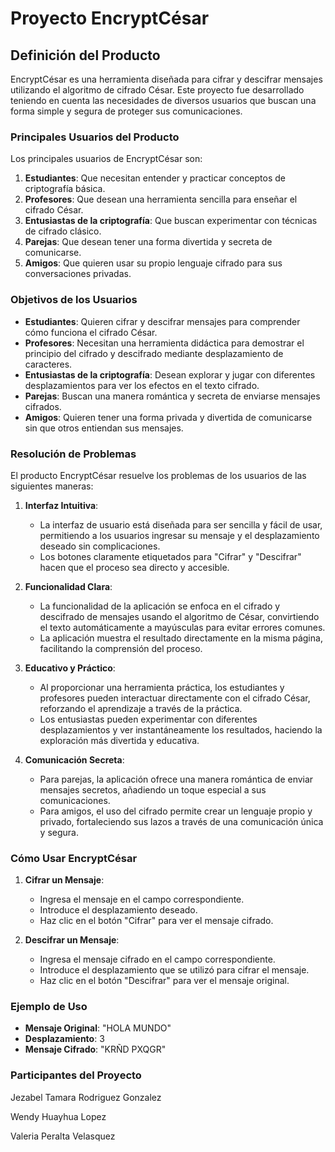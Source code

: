 # Proyecto EncryptCésar

## Definición del Producto

EncryptCésar es una herramienta diseñada para cifrar y descifrar mensajes utilizando el algoritmo de cifrado César. Este proyecto fue desarrollado teniendo en cuenta las necesidades de diversos usuarios que buscan una forma simple y segura de proteger sus comunicaciones.

### Principales Usuarios del Producto

Los principales usuarios de EncryptCésar son:

1. **Estudiantes**: Que necesitan entender y practicar conceptos de criptografía básica.
2. **Profesores**: Que desean una herramienta sencilla para enseñar el cifrado César.
3. **Entusiastas de la criptografía**: Que buscan experimentar con técnicas de cifrado clásico.
4. **Parejas**: Que desean tener una forma divertida y secreta de comunicarse.
5. **Amigos**: Que quieren usar su propio lenguaje cifrado para sus conversaciones privadas.

### Objetivos de los Usuarios

- **Estudiantes**: Quieren cifrar y descifrar mensajes para comprender cómo funciona el cifrado César.
- **Profesores**: Necesitan una herramienta didáctica para demostrar el principio del cifrado y descifrado mediante desplazamiento de caracteres.
- **Entusiastas de la criptografía**: Desean explorar y jugar con diferentes desplazamientos para ver los efectos en el texto cifrado.
- **Parejas**: Buscan una manera romántica y secreta de enviarse mensajes cifrados.
- **Amigos**: Quieren tener una forma privada y divertida de comunicarse sin que otros entiendan sus mensajes.

### Resolución de Problemas

El producto EncryptCésar resuelve los problemas de los usuarios de las siguientes maneras:

1. **Interfaz Intuitiva**:
   - La interfaz de usuario está diseñada para ser sencilla y fácil de usar, permitiendo a los usuarios ingresar su mensaje y el desplazamiento deseado sin complicaciones.
   - Los botones claramente etiquetados para "Cifrar" y "Descifrar" hacen que el proceso sea directo y accesible.

2. **Funcionalidad Clara**:
   - La funcionalidad de la aplicación se enfoca en el cifrado y descifrado de mensajes usando el algoritmo de César, convirtiendo el texto automáticamente a mayúsculas para evitar errores comunes.
   - La aplicación muestra el resultado directamente en la misma página, facilitando la comprensión del proceso.

3. **Educativo y Práctico**:
   - Al proporcionar una herramienta práctica, los estudiantes y profesores pueden interactuar directamente con el cifrado César, reforzando el aprendizaje a través de la práctica.
   - Los entusiastas pueden experimentar con diferentes desplazamientos y ver instantáneamente los resultados, haciendo la exploración más divertida y educativa.

4. **Comunicación Secreta**:
   - Para parejas, la aplicación ofrece una manera romántica de enviar mensajes secretos, añadiendo un toque especial a sus comunicaciones.
   - Para amigos, el uso del cifrado permite crear un lenguaje propio y privado, fortaleciendo sus lazos a través de una comunicación única y segura.

### Cómo Usar EncryptCésar

1. **Cifrar un Mensaje**:
   - Ingresa el mensaje en el campo correspondiente.
   - Introduce el desplazamiento deseado.
   - Haz clic en el botón "Cifrar" para ver el mensaje cifrado.

2. **Descifrar un Mensaje**:
   - Ingresa el mensaje cifrado en el campo correspondiente.
   - Introduce el desplazamiento que se utilizó para cifrar el mensaje.
   - Haz clic en el botón "Descifrar" para ver el mensaje original.

### Ejemplo de Uso

- **Mensaje Original**: "HOLA MUNDO"
- **Desplazamiento**: 3
- **Mensaje Cifrado**: "KRÑD PXQGR"

### Participantes del Proyecto 

Jezabel Tamara Rodriguez Gonzalez


Wendy Huayhua Lopez


Valeria Peralta Velasquez
